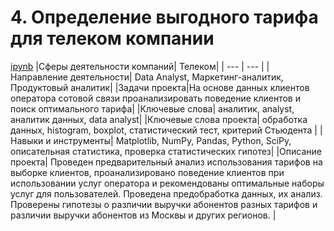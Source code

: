 # 4. Определение выгодного тарифа для телеком компании
[ipynb](Telecoms/Telecoms_v1.ipynb)
|Сферы деятельности компаний| Телеком|
| --- | --- |
|Направление деятельности| Data Analyst, Маркетинг-аналитик, Продуктовый аналитик|
|Задачи проекта|На основе данных клиентов оператора сотовой связи проанализировать поведение клиентов и поиск оптимального тарифа|
|Ключевые слова| аналитик, analyst, аналитик данных, data analyst|
|Ключевые слова проекта| обработка данных, histogram, boxplot, статистический тест, критерий Стьюдента |
|Навыки и инструменты| Matplotlib, NumPy, Pandas, Python, SciPy, описательная статистика, проверка статистических гипотез|
|Описание проекта| Проведен предварительный анализ использования тарифов на выборке клиентов, проанализировано поведение клиентов при использовании услуг оператора и рекомендованы оптимальные наборы услуг для пользователей. Проведена предобработка данных, их анализ. Проверены гипотезы о различии выручки абонентов разных тарифов и различии выручки абонентов из Москвы и других регионов. |      
